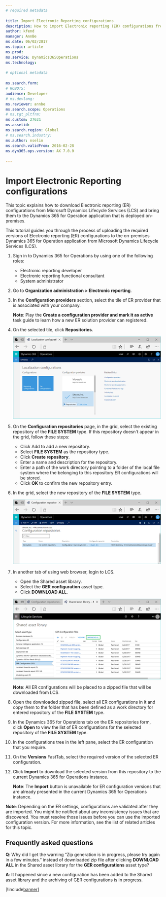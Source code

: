 ```yaml
---
# required metadata

title: Import Electronic Reporting configurations
description: How to import Electronic reporting (ER) configurations from LCS to on-premises Dynamics 365 for Operation application
author: kfend
manager: AnnBe
ms.date: 06/02/2017
ms.topic: article
ms.prod: 
ms.service: Dynamics365Operations
ms.technology: 

# optional metadata

ms.search.form: 
# ROBOTS: 
audience: Developer
# ms.devlang: 
ms.reviewer: annbe
ms.search.scope: Operations
# ms.tgt_pltfrm: 
ms.custom: 27621
ms.assetid: 
ms.search.region: Global
# ms.search.industry: 
ms.author: nselin
ms.search.validFrom: 2016-02-28
ms.dyn365.ops.version: AX 7.0.0

---
```


# Import Electronic Reporting configurations

This topic explains how to download Electronic reporting (ER) configurations from Microsoft Dynamics Lifecycle Services (LCS) and bring them to the Dynamics 365 for Operation application that is deployed on-premises.

This tutorial guides you through the process of uploading the required versions of Electronic reporting (ER) configurations to the on-premises Dynamics 365 for Operation application from Microsoft Dynamics Lifecycle Services (LCS).

1.  Sign in to Dynamics 365 for Operations by using one of the following roles:
    * Electronic reporting developer
    * Electronic reporting functional consultant
    * System administrator
2.	Go to **Organization administration > Electronic reporting**.
3.	In the **Configuration providers** section, select the tile of ER provider that is associated with your company.
    
    **Note**: Play the **Create a configuration provider and mark it as active** task guide to learn how a new ER solution provider can registered.
4.	On the selected tile, click **Repositories**.

    ![Picture 1](media/ger-providers-tiles.png)

5.	On the **Configuration repositories** page, in the grid, select the existing repository of the **FILE SYSTEM** type. If this repository doesn't appear in the grid, follow these steps:
    * Click Add to add a new repository.
    * Select **FILE SYSTEM** as the repository type.
    * Click **Create repository**.
    * Enter a name and description for the repository.
    * Enter a path of the work directory pointing to a folder of the local file system where the belonging to this repository ER configurations will be stored.
    * Click **OK** to confirm the new repository entry.
6.	In the grid, select the new repository of the **FILE SYSTEM** type.

    ![Picture 2](media/ger-file-repository.png)
    
7.	In another tab of using web browser, login to LCS.
    * Open the Shared asset library.
    * Select the **GER configuration** asset type.
    * Click **DOWNLOAD ALL**.

    ![Picture 3](media/ger-lcs-shared-asset-library.png)
    
    **Note**: All ER configurations will be placed to a zipped file that will be downloaded from LCS.
    
8.	Open the downloaded zipped file, select all ER configurations in it and copy them to the folder that has been defined as a work directory for entered repository of the **FILE SYSTEM** type.
9.	In the Dynamics 365 for Operations tab on the ER repositories form, click **Open** to view the list of ER configurations for the selected repository of the **FILE SYSTEM** type.
10.	In the configurations tree in the left pane, select the ER configuration that you require.
11.	On the **Versions** FastTab, select the required version of the selected ER configuration.
12.	Click **Import** to download the selected version from this repository to the current Dynamics 365 for Operations instance. 

    **Note**: The **Import** button is unavailable for ER configuration versions that are already presented in the current Dynamics 365 for Operations instance. 

**Note**: Depending on the ER settings, configurations are validated after they are imported. You might be notified about any inconsistency issues that are discovered. You must resolve those issues before you can use the imported configuration version. For more information, see the list of related articles for this topic. 

## Frequently asked questions

**Q**: Why did I get the warning “Zip generation is in progress, please try again in a few minutes.” instead of downloaded zip file after clicking **DOWNLOAD ALL** in the Shared asset library for the **GER configurations** asset type?

**A**: It happened since a new configuration has been added to the Shared asset library and the archiving of GER configurations is in progress.

[!include[banner](../includes/banner.md)]
